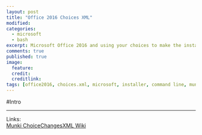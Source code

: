 ```yaml
---
layout: post
title: "Office 2016 Choices XML"
modified:
categories: 
  - microsoft
  - bash
excerpt: Microsoft Office 2016 and using your choices to make the installer obey you, the admin.
comments: true
published: true
image:
  feature:
  credit: 
  creditlink:
tags: [office2016, choices.xml, microsoft, installer, command line, munki]
---
```


#Intro


---

Links:  
[Munki ChoiceChangesXML Wiki](https://github.com/munki/munki/wiki/ChoiceChangesXML)